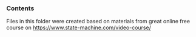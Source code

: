 ### Contents

Files in this folder were created based on materials from great online free course on
https://www.state-machine.com/video-course/ 
